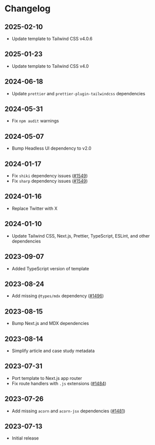 # Changelog

## 2025-02-10

- Update template to Tailwind CSS v4.0.6

## 2025-01-23

- Update template to Tailwind CSS v4.0

## 2024-06-18

- Update `prettier` and `prettier-plugin-tailwindcss` dependencies

## 2024-05-31

- Fix `npm audit` warnings

## 2024-05-07

- Bump Headless UI dependency to v2.0

## 2024-01-17

- Fix `shiki` dependency issues ([#1549](https://github.com/tailwindlabs/tailwindui-issues/issues/1549))
- Fix `sharp` dependency issues ([#1549](https://github.com/tailwindlabs/tailwindui-issues/issues/1549))

## 2024-01-16

- Replace Twitter with X

## 2024-01-10

- Update Tailwind CSS, Next.js, Prettier, TypeScript, ESLint, and other dependencies

## 2023-09-07

- Added TypeScript version of template

## 2023-08-24

- Add missing `@types/mdx` dependency ([#1496](https://github.com/tailwindlabs/tailwindui-issues/issues/1496))

## 2023-08-15

- Bump Next.js and MDX dependencies

## 2023-08-14

- Simplify article and case study metadata

## 2023-07-31

- Port template to Next.js app router
- Fix route handlers with `.js` extensions ([#1484](https://github.com/tailwindlabs/tailwindui-issues/issues/1484))

## 2023-07-26

- Add missing `acorn` and `acorn-jsx` dependencies ([#1481](https://github.com/tailwindlabs/tailwindui-issues/issues/1481))

## 2023-07-13

- Initial release
